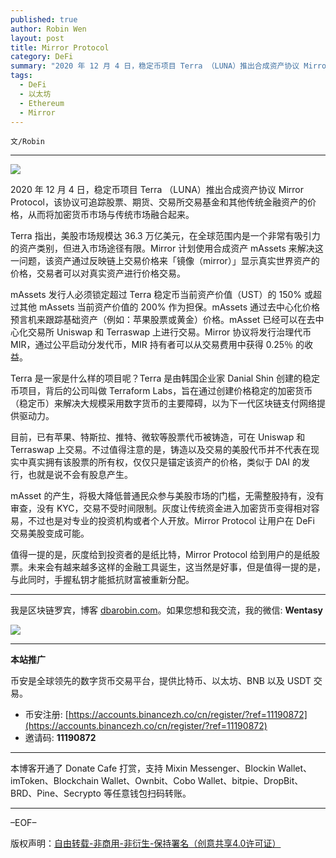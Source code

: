 ```yaml
---
published: true
author: Robin Wen
layout: post
title: Mirror Protocol
category: DeFi
summary: "2020 年 12 月 4 日，稳定币项目 Terra （LUNA）推出合成资产协议 Mirror Protocol，该协议可追踪股票、期货、交易所交易基金和其他传统金融资产的价格，从而将加密货币市场与传统市场融合起来。值得一提的是，灰度给到投资者的是纸比特，Mirror Protocol 给到用户的是纸股票。未来会有越来越多这样的金融工具诞生，这当然是好事，但是值得一提的是，与此同时，手握私钥才能抵抗财富被重新分配。"
tags:
  - DeFi
  - 以太坊
  - Ethereum
  - Mirror
---
```


`文/Robin`

***

![](https://cdn.dbarobin.com/fkgozvn.png)

2020 年 12 月 4 日，稳定币项目 Terra （LUNA）推出合成资产协议 Mirror Protocol，该协议可追踪股票、期货、交易所交易基金和其他传统金融资产的价格，从而将加密货币市场与传统市场融合起来。

Terra 指出，美股市场规模达 36.3 万亿美元，在全球范围内是一个非常有吸引力的资产类别，但进入市场途径有限。Mirror 计划使用合成资产 mAssets 来解决这一问题，该资产通过反映链上交易价格来「镜像（mirror）」显示真实世界资产的价格，交易者可以对真实资产进行价格交易。

mAssets 发行人必须锁定超过 Terra 稳定币当前资产价值（UST）的 150% 或超过其他 mAssets 当前资产价值的 200% 作为担保。mAssets 通过去中心化价格预言机来跟踪基础资产（例如：苹果股票或黄金）价格。mAsset 已经可以在去中心化交易所 Uniswap 和 Terraswap 上进行交易。Mirror 协议将发行治理代币 MIR，通过公平启动分发代币，MIR 持有者可以从交易费用中获得 0.25％ 的收益。

Terra 是一家是什么样的项目呢？Terra 是由韩国企业家 Danial Shin 创建的稳定币项目，背后的公司叫做 Terraform Labs，旨在通过创建价格稳定的加密货币（稳定币）来解决大规模采用数字货币的主要障碍，以为下一代区块链支付网络提供驱动力。

目前，已有苹果、特斯拉、推特、微软等股票代币被铸造，可在 Uniswap 和 Terraswap 上交易。不过值得注意的是，铸造以及交易的美股代币并不代表在现实中真实拥有该股票的所有权，仅仅只是锚定该资产的价格，类似于 DAI 的发行，也就是说不会有股息产生。

mAsset 的产生，将极大降低普通民众参与美股市场的门槛，无需整股持有，没有审查，没有 KYC，交易不受时间限制。灰度让传统资金进入加密货币变得相对容易，不过也是对专业的投资机构或者个人开放。Mirror Protocol 让用户在 DeFi 交易美股变成可能。

值得一提的是，灰度给到投资者的是纸比特，Mirror Protocol 给到用户的是纸股票。未来会有越来越多这样的金融工具诞生，这当然是好事，但是值得一提的是，与此同时，手握私钥才能抵抗财富被重新分配。

***

我是区块链罗宾，博客 [dbarobin.com](https://dbarobin.com/)。如果您想和我交流，我的微信: **Wentasy**

![](https://cdn.dbarobin.com/v4yywe2.png)

***

**本站推广**

币安是全球领先的数字货币交易平台，提供比特币、以太坊、BNB 以及 USDT 交易。

* 币安注册: [https://accounts.binancezh.co/cn/register/?ref=11190872](https://accounts.binancezh.co/cn/register/?ref=11190872)
* 邀请码: **11190872**

***

本博客开通了 Donate Cafe 打赏，支持 Mixin Messenger、Blockin Wallet、imToken、Blockchain Wallet、Ownbit、Cobo Wallet、bitpie、DropBit、BRD、Pine、Secrypto 等任意钱包扫码转账。

<center>
    <div class="--donate-button"
         data-button-id="f8b9df0d-af9a-460d-8258-d3f435445075"
    ></div>
</center>

***

–EOF–

版权声明：[自由转载-非商用-非衍生-保持署名（创意共享4.0许可证）](http://creativecommons.org/licenses/by-nc-nd/4.0/deed.zh)